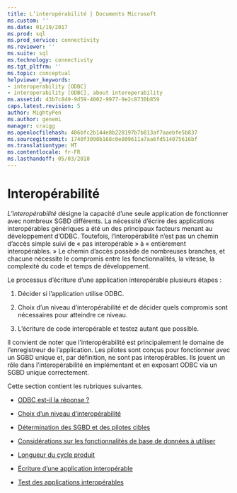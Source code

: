 ```yaml
---
title: L’interopérabilité | Documents Microsoft
ms.custom: ''
ms.date: 01/19/2017
ms.prod: sql
ms.prod_service: connectivity
ms.reviewer: ''
ms.suite: sql
ms.technology: connectivity
ms.tgt_pltfrm: ''
ms.topic: conceptual
helpviewer_keywords:
- interoperability [ODBC]
- interoperability [ODBC], about interoperability
ms.assetid: 43b7c849-9d59-4002-9977-9e2c8730b859
caps.latest.revision: 5
author: MightyPen
ms.author: genemi
manager: craigg
ms.openlocfilehash: 486bfc2b144e8b228197b7b813af7aaebfe5b837
ms.sourcegitcommit: 1740f3090b168c0e809611a7aa6fd514075616bf
ms.translationtype: MT
ms.contentlocale: fr-FR
ms.lasthandoff: 05/03/2018
---
```

# <a name="interoperability"></a>Interopérabilité
*L’interopérabilité* désigne la capacité d’une seule application de fonctionner avec nombreux SGBD différents. La nécessité d’écrire des applications interopérables génériques a été un des principaux facteurs menant au développement d’ODBC. Toutefois, l’interopérabilité n’est pas un chemin d’accès simple suivi de « pas interopérable » à « entièrement interopérables. » Le chemin d’accès possède de nombreuses branches, et chacune nécessite le compromis entre les fonctionnalités, la vitesse, la complexité du code et temps de développement.  
  
 Le processus d’écriture d’une application interopérable plusieurs étapes :  
  
1.  Décider si l’application utilise ODBC.  
  
2.  Choix d’un niveau d’interopérabilité et de décider quels compromis sont nécessaires pour atteindre ce niveau.  
  
3.  L’écriture de code interopérable et testez autant que possible.  
  
 Il convient de noter que l’interopérabilité est principalement le domaine de l’enregistreur de l’application. Les pilotes sont conçus pour fonctionner avec un SGBD unique et, par définition, ne sont pas interopérables. Ils jouent un rôle dans l’interopérabilité en implémentant et en exposant ODBC via un SGBD unique correctement.  
  
 Cette section contient les rubriques suivantes.  
  
-   [ODBC est-il la réponse ?](../../../odbc/reference/develop-app/is-odbc-the-answer.md)  
  
-   [Choix d’un niveau d’interopérabilité](../../../odbc/reference/develop-app/choosing-a-level-of-interoperability.md)  
  
-   [Détermination des SGBD et des pilotes cibles](../../../odbc/reference/develop-app/determining-the-target-dbmss-and-drivers.md)  
  
-   [Considérations sur les fonctionnalités de base de données à utiliser](../../../odbc/reference/develop-app/considering-database-features-to-use.md)  
  
-   [Longueur du cycle produit](../../../odbc/reference/develop-app/length-of-the-product-cycle.md)  
  
-   [Écriture d’une application interopérable](../../../odbc/reference/develop-app/writing-an-interoperable-application.md)  
  
-   [Test des applications interopérables](../../../odbc/reference/develop-app/testing-interoperable-applications.md)
